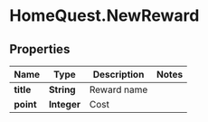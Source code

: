 # HomeQuest.NewReward

## Properties
Name | Type | Description | Notes
------------ | ------------- | ------------- | -------------
**title** | **String** | Reward name | 
**point** | **Integer** | Cost | 



